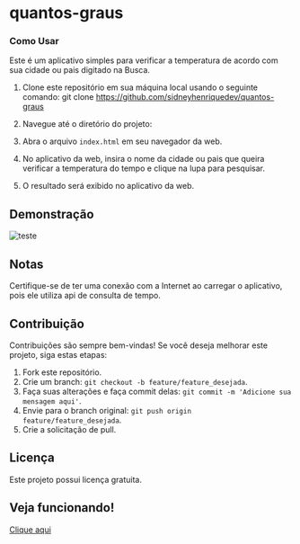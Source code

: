 # quantos-graus
### Como Usar

Este é um aplicativo simples para verificar a temperatura de acordo com sua cidade ou pais digitado na Busca.

1. Clone este repositório em sua máquina local usando o seguinte comando: git clone https://github.com/sidneyhenriquedev/quantos-graus

2. Navegue até o diretório do projeto:
    
4. Abra o arquivo `index.html` em seu navegador da web.

5. No aplicativo da web, insira o nome da cidade ou pais que queira verificar a temperatura do tempo e clique na lupa para pesquisar.

6. O resultado será exibido no aplicativo da web.

## Demonstração

<img src="/img/quantos-graus.gif" alt="teste"/>

## Notas

Certifique-se de ter uma conexão com a Internet ao carregar o aplicativo, pois ele utiliza api de consulta de tempo.

## Contribuição

Contribuições são sempre bem-vindas! Se você deseja melhorar este projeto, siga estas etapas:

1. Fork este repositório.
2. Crie um branch: `git checkout -b feature/feature_desejada`.
3. Faça suas alterações e faça commit delas: `git commit -m 'Adicione sua mensagem aqui'`.
4. Envie para o branch original: `git push origin feature/feature_desejada`.
5. Crie a solicitação de pull.

## Licença

Este projeto possui licença gratuita.

## Veja funcionando!

<a href="https://sidneyhenriquedev.github.io/quantos-graus/" target="_blank">Clique aqui</a>

